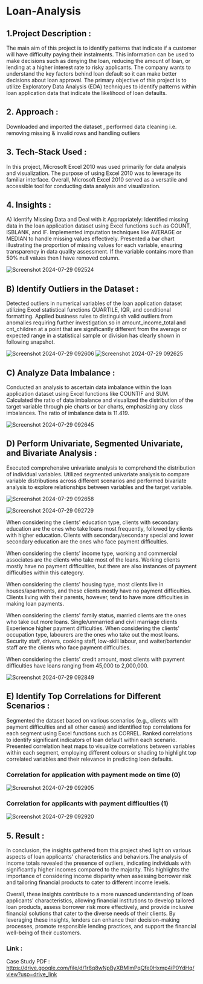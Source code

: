 # Loan-Analysis 

## 1.Project Description :

The main aim of this project is to identify patterns that indicate if a customer will have difficulty paying their instalments. This information can be used to make decisions such as denying the loan, reducing the amount of loan, or lending at a higher interest rate to risky applicants. The company wants to understand the key factors behind loan default so it can make better decisions about loan approval. The primary objective of this project is to utilize Exploratory Data Analysis (EDA) techniques to identify patterns within loan application data that indicate the likelihood of loan defaults.



## 2. Approach :

Downloaded and imported the dataset , performed data cleaning i.e. removing missing & invalid rows and handling outliers


## 3. Tech-Stack Used :

In this project, Microsoft Excel 2010 was used primarily for data analysis and visualization. The purpose of using Excel 2010 was to leverage its familiar interface. Overall, Microsoft Excel 2010 served as a versatile and accessible tool for conducting data analysis and visualization.


## 4. Insights :

A) Identify Missing Data and Deal with it Appropriately:
Identified missing data in the loan application dataset using Excel functions such as COUNT, ISBLANK, and IF. Implemented imputation techniques like AVERAGE or MEDIAN to handle missing values effectively. Presented a bar chart illustrating the proportion of missing values for each variable, ensuring transparency in data quality assessment. If the variable contains more than 50% null values then I have removed column.

![Screenshot 2024-07-29 092524](https://github.com/user-attachments/assets/31cd08ac-5795-40c8-8732-6bd232c0df7d)


## B) Identify Outliers in the Dataset :

Detected outliers in numerical variables of the loan application dataset utilizing Excel statistical functions QUARTILE, IQR, and conditional formatting. Applied business rules to distinguish valid outliers from anomalies requiring further investigation.so in amount_income_total and cnt_children at a point that are significantly different from the average or expected range in a statistical sample or division has clearly shown in following snapshot.

![Screenshot 2024-07-29 092606](https://github.com/user-attachments/assets/84b746ac-118a-4d41-ada3-288c590ab8c9)
![Screenshot 2024-07-29 092625](https://github.com/user-attachments/assets/13cc0b70-3502-4977-bd65-54408214a2c7)

## C) Analyze Data Imbalance :

Conducted an analysis to ascertain data imbalance within the loan application dataset using Excel functions like COUNTIF and SUM. Calculated the ratio of data imbalance and visualized the distribution of the target variable through pie charts or bar charts, emphasizing any class imbalances.  The ratio of imbalance data is 11.419.

![Screenshot 2024-07-29 092645](https://github.com/user-attachments/assets/2cf2828c-59fc-4774-b312-1eda3ff1781a)


## D) Perform Univariate, Segmented Univariate, and Bivariate Analysis :

Executed comprehensive univariate analysis to comprehend the distribution of individual variables. Utilized segmented univariate analysis to compare variable distributions across different scenarios and performed bivariate analysis to explore relationships between variables and the target variable.

![Screenshot 2024-07-29 092658](https://github.com/user-attachments/assets/36db9c57-ea80-4753-978a-037a38fc9ab7)

![Screenshot 2024-07-29 092729](https://github.com/user-attachments/assets/7114ddcf-b52d-45ad-84fc-f1618178b78b)

When considering the clients' education type, clients with secondary education are the ones who take loans most frequently, followed by clients with higher education. Clients with secondary/secondary special and lower secondary education are the ones who face payment difficulties.

When considering the clients' income type, working and commercial associates are the clients who take most of the loans. Working clients mostly have no payment difficulties, but there are also instances of payment difficulties within this category.

When considering the clients' housing type, most clients live in houses/apartments, and these clients mostly have no payment difficulties. Clients living with their parents, however, tend to have more difficulties in making loan payments.

When considering the clients' family status, married clients are the ones who take out more loans. Single/unmarried and civil marriage clients Experience higher payment difficulties. When considering the clients' occupation type, labourers are the ones who take out the most loans. Security staff, drivers, cooking staff, low-skill labour, and waiter/bartender staff are the clients who face payment difficulties.

When considering the clients' credit amount, most clients with payment difficulties have loans ranging from 45,000 to 2,000,000.

![Screenshot 2024-07-29 092849](https://github.com/user-attachments/assets/79f2f21c-e211-49d7-a9e8-c64c0f596632)

## E) Identify Top Correlations for Different Scenarios :

Segmented the dataset based on various scenarios (e.g., clients with payment difficulties and all other cases) and identified top correlations for each segment using Excel functions such as CORREL. Ranked correlations to identify significant indicators of loan default within each scenario. Presented correlation heat maps to visualize correlations between variables within each segment, employing different colours or shading to highlight top correlated variables and their relevance in predicting loan defaults.

### Correlation for application with payment mode on time (0)

![Screenshot 2024-07-29 092905](https://github.com/user-attachments/assets/19f194d2-53dd-49cf-af00-e0efbbfd75dc)

### Correlation for applicants with payment difficulties (1)

![Screenshot 2024-07-29 092920](https://github.com/user-attachments/assets/687f5da9-7996-4c85-b87b-c5b5054f5fd6)

## 5. Result :

In conclusion, the insights gathered from this project shed light on various aspects of loan applicants' characteristics and behaviors.The analysis of income totals revealed the presence of outliers, indicating individuals with significantly higher incomes compared to the majority. This highlights the importance of considering income disparity when assessing borrower risk and tailoring financial products to cater to different income levels. 

Overall, these insights contribute to a more nuanced understanding of loan applicants' characteristics, allowing financial institutions to develop tailored loan products, assess borrower risk more effectively, and provide inclusive financial solutions that cater to the diverse needs of their clients. By leveraging these insights, lenders can enhance their decision-making processes, promote responsible lending practices, and support the financial well-being of their customers.

### Link :
Case Study PDF : https://drive.google.com/file/d/1r8q8wNpByXBMlmPqQfe0Hxmp4iP0YdHq/view?usp=drive_link
